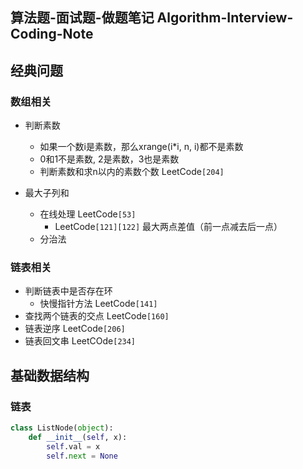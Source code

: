 ## 算法题-面试题-做题笔记 Algorithm-Interview-Coding-Note

## 经典问题
### 数组相关
- 判断素数
    - 如果一个数i是素数，那么xrange(i*i, n, i)都不是素数
    - 0和1不是素数, 2是素数，3也是素数
    - 判断素数和求n以内的素数个数 LeetCode`[204]`

- 最大子列和
    - 在线处理 LeetCode`[53]`
        - LeetCode`[121][122]` 最大两点差值（前一点减去后一点）
    - 分治法

### 链表相关
- 判断链表中是否存在环
    - 快慢指针方法 LeetCode`[141]`
- 查找两个链表的交点 LeetCode`[160]`
- 链表逆序 LeetCode`[206]`
- 链表回文串 LeetCOde`[234]`



## 基础数据结构

### 链表
```python
class ListNode(object):
    def __init__(self, x):
        self.val = x
        self.next = None
```





